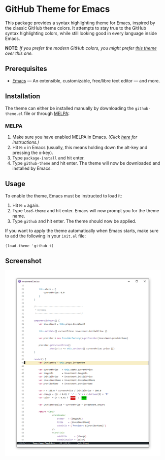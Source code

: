 # GitHub Theme for Emacs
This package provides a syntax highlighting theme for Emacs, inspired by the classic GitHub theme colors. It attempts to stay true to the GitHub syntax highlighting colors, while still looking good in every language inside Emacs.

**NOTE**: *If you prefer the modern GitHub colors, you might prefer [this theme](https://github.com/philiparvidsson/GitHub-Modern-Theme-for-Emacs) over this one.*

## Prerequisites
* [Emacs](https://www.gnu.org/software/emacs/) — An extensible, customizable, free/libre text editor — and more.

## Installation

The theme can either be installed manually by downloading the `github-theme.el` file or through [MELPA](https://melpa.org/):

### MELPA

1. Make sure you have enabled MELPA in Emacs. *(Click [here](https://www.emacswiki.org/emacs/MELPA) for instructions.)*
2. Hit `M-x` in Emacs (usually, this means holding down the alt-key and pressing the x-key).
3. Type `package-install` and hit enter.
4. Type `github-theme` and hit enter. The theme will now be downloaded and installed by Emacs.

## Usage

To enable the theme, Emacs must be instructed to load it:

1. Hit `M-x` again.
2. Type `load-theme` and hit enter. Emacs will now prompt you for the theme name.
4. Type `github` and hit enter. The theme should now be applied.

If you want to apply the theme automatically when Emacs starts, make sure to add the following in your `init.el` file:

`(load-theme 'github t)`

## Screenshot
![](screenshots/github-theme.png)
